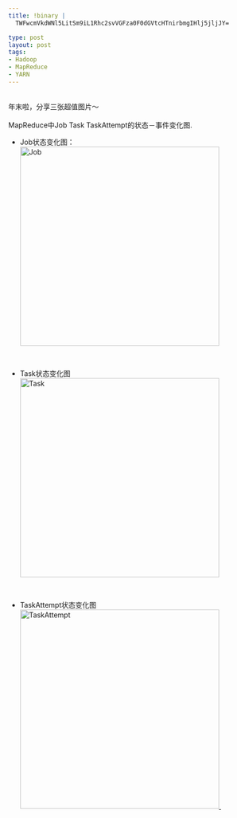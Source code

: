 ```yaml
--- 
title: !binary |
  TWFwcmVkdWNl5LitSm9iL1Rhc2svVGFza0F0dGVtcHTnirbmgIHlj5jljJY=

type: post
layout: post
tags: 
- Hadoop
- MapReduce
- YARN
---
```

<div style="clear: both; text-align: center;"></div><div style="clear: both; text-align: center;"></div><br /><div style="clear: both; text-align: center;"></div>年末啦，分享三张超值图片～<br /><br />MapReduce中Job Task TaskAttempt的状态－事件变化图.<br /><ul><li>Job状态变化图：</li><a href="http://www.flickr.com/photos/nourlcn/6581472541/" title="Flickr 上 nourlcn 的 Job"><img alt="Job" height="400" src="http://farm8.staticflickr.com/7006/6581472541_fb35e859b5_b.jpg" width="400" /></a> </ul><br /><ul><li>Task状态变化图</li><a href="http://www.flickr.com/photos/nourlcn/6581472799/" title="Flickr 上 nourlcn 的 Task"><img alt="Task" height="400" src="http://farm8.staticflickr.com/7021/6581472799_d9f2426754_b.jpg" width="400" /></a> </ul><br /><ul><li>TaskAttempt状态变化图</li><a href="http://www.flickr.com/photos/nourlcn/6581473419/" title="Flickr 上 nourlcn 的 TaskAttempt"><img alt="TaskAttempt" height="400" src="http://farm8.staticflickr.com/7032/6581473419_dee98477c7_b.jpg" width="400" /> </a></ul>
